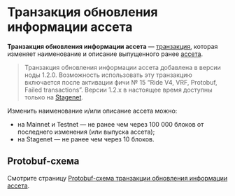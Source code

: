 # Транзакция обновления информации ассета

**Транзакция обновления информации ассета** — [транзакция](/ru/blockchain/transaction), которая изменяет наименование и описание выпущенного ранее [ассета](/ru/blockchain/token).

> Транзакция обновления информации ассета добавлена в версии ноды 1.2.0. Возможность использовать эту транзакцию включается после активации фичи №&nbsp;15 “Ride V4, VRF, Protobuf, Failed transactions”. Версии 1.2.x в настоящее время доступны только на [Stagenet](/ru/blockchain/blockchain-network/stage-network).

Изменить наименование и/или описание ассета можно:
* на Mainnet и Testnet — не ранее чем через 100 000 блоков от последнего изменения (или выпуска ассета);
* на Stagenet — не ранее чем через 10 блоков.

## Protobuf-схема

Смотрите страницу [Protobuf-схема транзакции обновления информации ассета](/ru/blockchain/binary-format/transaction-protobuf-scheme/update-asset-info-transaction-protobuf-scheme).

